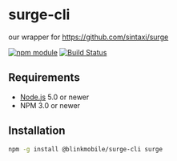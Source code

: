 # surge-cli

our wrapper for https://github.com/sintaxi/surge

[![npm module](https://img.shields.io/npm/v/@blinkmobile/surge-cli.svg)](https://www.npmjs.com/package/@blinkmobile/surge-cli)
[![Build Status](https://travis-ci.org/blinkmobile/surge-cli.png)](https://travis-ci.org/blinkmobile/surge-cli)


## Requirements

- [Node.js](https://nodejs.org/) 5.0 or newer
- NPM 3.0 or newer


## Installation

```sh
npm -g install @blinkmobile/surge-cli surge
```
